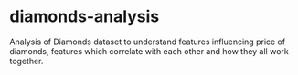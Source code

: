 # diamonds-analysis
Analysis of Diamonds dataset to understand features influencing price of diamonds, features which correlate with each other and how they all work together.
